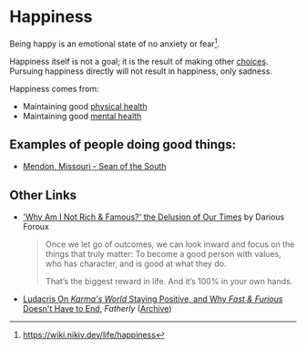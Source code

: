 ---
---
# Happiness

Being happy is an emotional state of no anxiety or fear[^1].

Happiness itself is not a goal; it is the result of making other
[choices](psychology/choice.md). Pursuing happiness directly will not result in
happiness, only sadness.

Happiness comes from:
- Maintaining good [physical health](health/physical-health.md)
- Maintaining good [mental health](/health/mental-health)

## Examples of people doing good things:

- [Mendon, Missouri - Sean of the
  South](https://seandietrich.com/mendon-missouri/)

## Other Links

- ['Why Am I Not Rich & Famous?' the Delusion of Our
  Times](https://dariusforoux.com/rich-and-famous/) by Darious Foroux
  > Once we let go of outcomes, we can look inward and focus on the things that
  > truly matter: To become a good person with values, who has character, and is
  > good at what they do.
  > 
  > That’s the biggest reward in life. And it’s 100% in your own hands.
- [Ludacris On _Karma's World_ Staying Positive, and Why _Fast & Furious_ Doesn't
  Have to
  End](https://www.fatherly.com/entertainment/ludacris-karmas-world-fast-x-daddy-and-me),
  _Fatherly_ ([Archive](https://archive.ph/3SejS))

[^1]: https://wiki.nikiv.dev/life/happiness
